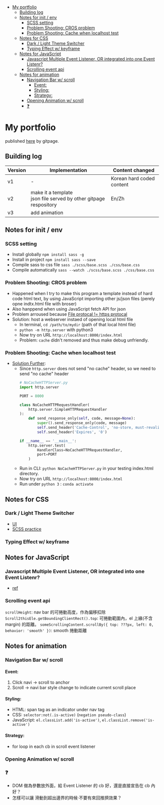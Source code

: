 - [My portfolio](#my-portfolio)
  - [Building log](#building-log)
  - [Notes for init / env](#notes-for-init--env)
    - [SCSS setting](#scss-setting)
    - [Problem Shooting: CROS problem](#problem-shooting-cros-problem)
    - [Problem Shooting: Cache when localhost test](#problem-shooting-cache-when-localhost-test)
  - [Notes for CSS](#notes-for-css)
    - [Dark / Light Theme Switcher](#dark--light-theme-switcher)
    - [Typing Effect w/ keyframe](#typing-effect-w-keyframe)
  - [Notes for JavaScript](#notes-for-javascript)
    - [Javascript Multiple Event Listener, OR integrated into one Event Listenr?](#javascript-multiple-event-listener-or-integrated-into-one-event-listenr)
    - [Scrolling event api](#scrolling-event-api)
  - [Notes for animation](#notes-for-animation)
    - [Navigation Bar w/ scroll](#navigation-bar-w-scroll)
      - [Event:](#event)
      - [Styling:](#styling)
      - [Strategy:](#strategy)
    - [Opening Animation w/ scroll](#opening-animation-w-scroll)
    - [❓](#)


# My portfolio
published [here](https://benson00077.github.io/Self/) by gitpage.


## Building log
| Version | Implementation | Content changed
| ------ | ------ | ------ |
|v1| - | Korean hard coded content
|v2| make it a template <br/> json file served by other gitpage respository | En/Zh
|v3| add animation | |


## Notes for init / env
### SCSS setting
- Install globally `npm install sass -g`
- Install in project `npm install sass --save`
- Compile sass to css file `sass ./scss/base.scss ./css/base.css`
- Compile automatically `sass --watch ./scss/base.scss ./css/base.css`

### Problem Shooting: CROS problem
- Happened when I try to make this program a template instead of hard code html text, by using JavaScript importing other js/json files (perely opne indtx.html file with broser)
- Also hanppend when using JavaScript fetch API for json
- Problem arroused because [File protocal != https  protocal](https://stackoverflow.com/questions/8456538/origin-null-is-not-allowed-by-access-control-allow-origin)
- Solution: host a webserver instaed of opening local html file
  - In terminal, `cd /path/to/mydir` (path of that local html file)
  - `python -m http.server` with python3 
  - Now try on URL `http://localhost:8000/index.html` 
  - Problem: `cache` didn't removed and thus make debug unfriendly.

### Problem Shooting: Cache when localhost test
- [Solution Further](https://stackoverflow.com/questions/42341039/remove-cache-in-a-python-http-server):
  - Since `http.server` does not send "no cache" header, so we need to send "no cache" header
    ```python
    # NoCacheHTTPServer.py
    import http.server

    PORT = 8000

    class NoCacheHTTPRequestHandler(
        http.server.SimpleHTTPRequestHandler
    ):
        def send_response_only(self, code, message=None):
            super().send_response_only(code, message)
            self.send_header('Cache-Control', 'no-store, must-revalidate')
            self.send_header('Expires', '0')

    if __name__ == '__main__':
        http.server.test(
            HandlerClass=NoCacheHTTPRequestHandler,
            port=PORT
        )
    ```
  - Run in CLI: `python NoCacheHTTPServer.py` in your testing index.html directory.
  - Now try on URL `http://localhost:8000/index.html` 
  - Run under `python 3` : `conda activate`


## Notes for CSS

### Dark / Light Theme Switcher
- [UI](https://henryegloff.com/how-to-code-a-simple-dark-mode-toggle/)
- [SCSS practice](https://stackoverflow.com/questions/57017955/is-there-a-way-to-add-dark-mode-to-my-application-with-scss)

### Typing Effect w/ keyframe



## Notes for JavaScript
### Javascript Multiple Event Listener, OR integrated into one Event Listenr? 
- [ref](https://stackoverflow.com/questions/5411055/can-multiple-event-listeners-handlers-be-added-to-the-same-element-using-javascr)
### Scrolling event api
`scrollHeight`: nav bar 的可捲動高度，作為偏移扣除
`Scroll2thisEle.getBoundingClientRect().top`: 可捲動範圍內，el 上緣(不含 margin) 的距離。
`someScrollingContent.scrollBy({ top: ???px, left: 0, behavior: 'smooth' })`: smooth 捲動距離


## Notes for animation
### Navigation Bar w/ scroll 
#### Event: 
1. Click navi → scroll to anchor
2. Scroll → navi bar style change to indicate current scroll place
#### Styling: 
  - HTML: span tag as an indicator under nav tag
  - CSS: `selector:not(.is-active)`  (`negation pseudo-class`)
  - JavaScript: `el.classList.add('is-active')`, `el.classList.remove('is-active')`
#### Strategy:
  - for loop in each cb in scroll event listener

### Opening Animation w/ scroll


### ❓ 
- DOM 做為參數放外面，給 Event Listener 的 cb 好，還是直接宣告在 cb 內好？
- 怎樣可以讓 滑動到超出邊界的時候·不要有來回推擠效果？

